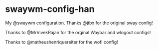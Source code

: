 # swaywm-config-han
My @swaywm configuration. Thanks @jtbx for the original sway config!

Thanks to @MrVivekRajan for the orginal Waybar and wlogout configs!

Thanks to @matheushenriquereiter for the wofi config!
